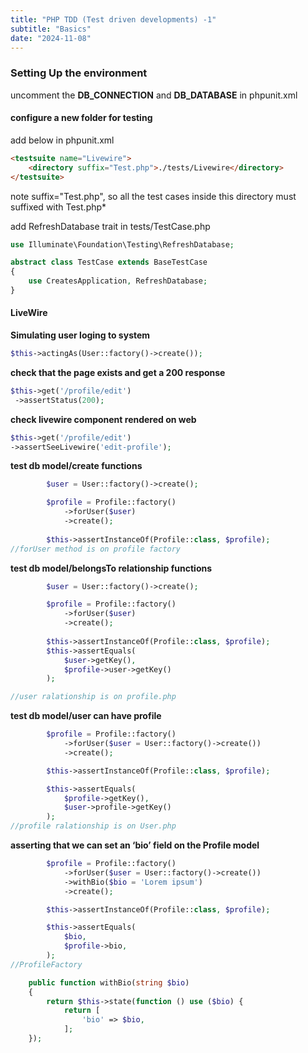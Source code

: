 ```yaml
---
title: "PHP TDD (Test driven developments) -1"
subtitle: "Basics"
date: "2024-11-08"
---
```


### Setting Up the environment

uncomment the **DB_CONNECTION** and **DB_DATABASE** in phpunit.xml

#### configure a new folder for testing

add below in phpunit.xml

```html
<testsuite name="Livewire">
    <directory suffix="Test.php">./tests/Livewire</directory>
</testsuite>
```
note suffix="Test.php", so all the test cases inside this directory must suffixed with Test.php*

add RefreshDatabase trait in tests/TestCase.php

```php
use Illuminate\Foundation\Testing\RefreshDatabase;

abstract class TestCase extends BaseTestCase
{
    use CreatesApplication, RefreshDatabase;
}
```

#### LiveWire

**Simulating user loging to system**

```php
$this->actingAs(User::factory()->create());
```

**check that the page exists and get a 200 response**

```php
$this->get('/profile/edit')
 ->assertStatus(200);
```

**check livewire component rendered on web**

```php
$this->get('/profile/edit')
->assertSeeLivewire('edit-profile');
```

**test db model/create functions**

```php
        $user = User::factory()->create();

        $profile = Profile::factory()
            ->forUser($user)
            ->create();
        
        $this->assertInstanceOf(Profile::class, $profile);
//forUser method is on profile factory
```

**test db model/belongsTo relationship functions**

```php
        $user = User::factory()->create();

        $profile = Profile::factory()
            ->forUser($user)
            ->create();
        
        $this->assertInstanceOf(Profile::class, $profile);
        $this->assertEquals(
            $user->getKey(),
            $profile->user->getKey()
        );

//user ralationship is on profile.php
```

**test db model/user can have profile**

```php
        $profile = Profile::factory()
            ->forUser($user = User::factory()->create())
            ->create();

        $this->assertInstanceOf(Profile::class, $profile);

        $this->assertEquals(
            $profile->getKey(),
            $user->profile->getKey()
        );
//profile ralationship is on User.php
```

**asserting that we can set an ‘bio’ field on the Profile model**

```php
        $profile = Profile::factory()
            ->forUser($user = User::factory()->create())
            ->withBio($bio = 'Lorem ipsum')
            ->create();

        $this->assertInstanceOf(Profile::class, $profile);

        $this->assertEquals(
            $bio,
            $profile->bio,
        );
//ProfileFactory

    public function withBio(string $bio)
    {
        return $this->state(function () use ($bio) {
            return [
                'bio' => $bio,
            ];
    });
```